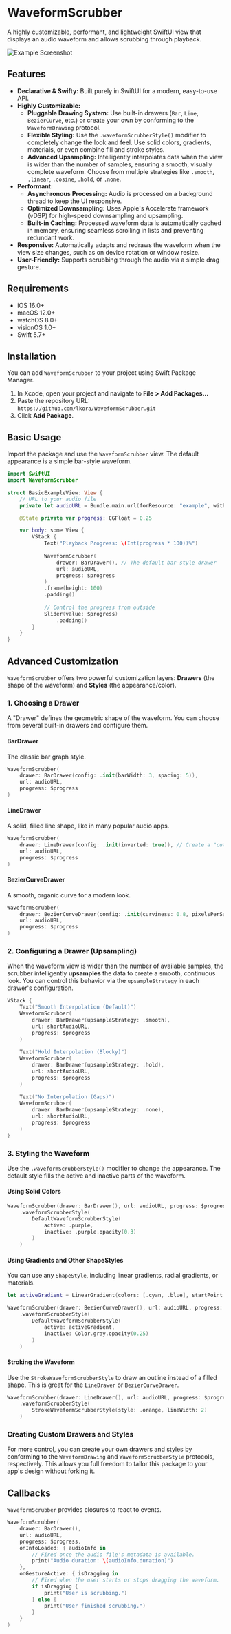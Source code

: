 # WaveformScrubber

A highly customizable, performant, and lightweight SwiftUI view that displays an audio waveform and allows scrubbing through playback.

![Example Screenshot](Screenshots/example_1.png)

## Features

-   **Declarative & Swifty:** Built purely in SwiftUI for a modern, easy-to-use API.
-   **Highly Customizable:**
    -   **Pluggable Drawing System:** Use built-in drawers (`Bar`, `Line`, `BezierCurve`, etc.) or create your own by conforming to the `WaveformDrawing` protocol.
    -   **Flexible Styling:** Use the `.waveformScrubberStyle()` modifier to completely change the look and feel. Use solid colors, gradients, materials, or even combine fill and stroke styles.
    -   **Advanced Upsampling:** Intelligently interpolates data when the view is wider than the number of samples, ensuring a smooth, visually complete waveform. Choose from multiple strategies like `.smooth`, `.linear`, `.cosine`, `.hold`, or `.none`.
-   **Performant:**
    -   **Asynchronous Processing:** Audio is processed on a background thread to keep the UI responsive.
    -   **Optimized Downsampling:** Uses Apple's Accelerate framework (vDSP) for high-speed downsampling and upsampling.
    -   **Built-in Caching:** Processed waveform data is automatically cached in memory, ensuring seamless scrolling in lists and preventing redundant work.
-   **Responsive:** Automatically adapts and redraws the waveform when the view size changes, such as on device rotation or window resize.
-   **User-Friendly:** Supports scrubbing through the audio via a simple drag gesture.

## Requirements

-   iOS 16.0+
-   macOS 12.0+
-   watchOS 8.0+
-   visionOS 1.0+
-   Swift 5.7+

## Installation

You can add `WaveformScrubber` to your project using Swift Package Manager.

1.  In Xcode, open your project and navigate to **File > Add Packages...**
2.  Paste the repository URL: `https://github.com/lkora/WaveformScrubber.git`
3.  Click **Add Package**.

## Basic Usage

Import the package and use the `WaveformScrubber` view. The default appearance is a simple bar-style waveform.

```swift
import SwiftUI
import WaveformScrubber

struct BasicExampleView: View {
    // URL to your audio file
    private let audioURL = Bundle.main.url(forResource: "example", withExtension: "mp3")!

    @State private var progress: CGFloat = 0.25

    var body: some View {
        VStack {
            Text("Playback Progress: \(Int(progress * 100))%")
            
            WaveformScrubber(
                drawer: BarDrawer(), // The default bar-style drawer
                url: audioURL,
                progress: $progress
            )
            .frame(height: 100)
            .padding()
            
            // Control the progress from outside
            Slider(value: $progress)
                .padding()
        }
    }
}
```

## Advanced Customization

`WaveformScrubber` offers two powerful customization layers: **Drawers** (the shape of the waveform) and **Styles** (the appearance/color).

### 1. Choosing a Drawer

A "Drawer" defines the geometric shape of the waveform. You can choose from several built-in drawers and configure them.

#### BarDrawer
The classic bar graph style.
```swift
WaveformScrubber(
    drawer: BarDrawer(config: .init(barWidth: 3, spacing: 5)),
    url: audioURL,
    progress: $progress
)
```

#### LineDrawer
A solid, filled line shape, like in many popular audio apps.
```swift
WaveformScrubber(
    drawer: LineDrawer(config: .init(inverted: true)), // Create a "cutout" effect
    url: audioURL,
    progress: $progress
)
```

#### BezierCurveDrawer
A smooth, organic curve for a modern look.
```swift
WaveformScrubber(
    drawer: BezierCurveDrawer(config: .init(curviness: 0.8, pixelsPerSample: 4)),
    url: audioURL,
    progress: $progress
)
```


### 2. Configuring a Drawer (Upsampling)

When the waveform view is wider than the number of available samples, the scrubber intelligently **upsamples** the data to create a smooth, continuous look. You can control this behavior via the `upsampleStrategy` in each drawer's configuration.

```swift
VStack {
    Text("Smooth Interpolation (Default)")
    WaveformScrubber(
        drawer: BarDrawer(upsampleStrategy: .smooth),
        url: shortAudioURL,
        progress: $progress
    )
    
    Text("Hold Interpolation (Blocky)")
    WaveformScrubber(
        drawer: BarDrawer(upsampleStrategy: .hold),
        url: shortAudioURL,
        progress: $progress
    )
    
    Text("No Interpolation (Gaps)")
    WaveformScrubber(
        drawer: BarDrawer(upsampleStrategy: .none),
        url: shortAudioURL,
        progress: $progress
    )
}
```

### 3. Styling the Waveform

Use the `.waveformScrubberStyle()` modifier to change the appearance. The default style fills the active and inactive parts of the waveform.

#### Using Solid Colors
```swift
WaveformScrubber(drawer: BarDrawer(), url: audioURL, progress: $progress)
    .waveformScrubberStyle(
        DefaultWaveformScrubberStyle(
            active: .purple,
            inactive: .purple.opacity(0.3)
        )
    )
```

#### Using Gradients and Other ShapeStyles
You can use any `ShapeStyle`, including linear gradients, radial gradients, or materials.
```swift
let activeGradient = LinearGradient(colors: [.cyan, .blue], startPoint: .top, endPoint: .bottom)

WaveformScrubber(drawer: BezierCurveDrawer(), url: audioURL, progress: $progress)
    .waveformScrubberStyle(
        DefaultWaveformScrubberStyle(
            active: activeGradient,
            inactive: Color.gray.opacity(0.25)
        )
    )
```

#### Stroking the Waveform
Use the `StrokeWaveformScrubberStyle` to draw an outline instead of a filled shape. This is great for the `LineDrawer` or `BezierCurveDrawer`.
```swift
WaveformScrubber(drawer: LineDrawer(), url: audioURL, progress: $progress)
    .waveformScrubberStyle(
        StrokeWaveformScrubberStyle(style: .orange, lineWidth: 2)
    )
```

### Creating Custom Drawers and Styles

For more control, you can create your own drawers and styles by conforming to the `WaveformDrawing` and `WaveformScrubberStyle` protocols, respectively. This allows you full freedom to tailor this package to your app's design without forking it.

## Callbacks

`WaveformScrubber` provides closures to react to events.

```swift
WaveformScrubber(
    drawer: BarDrawer(),
    url: audioURL,
    progress: $progress,
    onInfoLoaded: { audioInfo in
        // Fired once the audio file's metadata is available.
        print("Audio duration: \(audioInfo.duration)")
    },
    onGestureActive: { isDragging in
        // Fired when the user starts or stops dragging the waveform.
        if isDragging {
            print("User is scrubbing.")
        } else {
            print("User finished scrubbing.")
        }
    }
)
```
